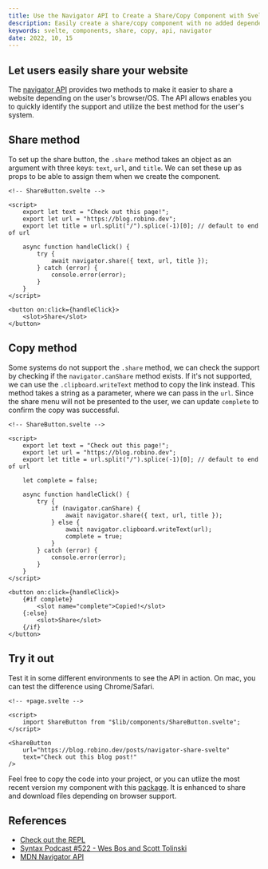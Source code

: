 ```yaml
---
title: Use the Navigator API to Create a Share/Copy Component with Svelte
description: Easily create a share/copy component with no added dependencies.
keywords: svelte, components, share, copy, api, navigator
date: 2022, 10, 15
---
```


## Let users easily share your website

The [navigator API](https://developer.mozilla.org/en-US/docs/Web/API/Navigator/share) provides two methods to make it easier to share a website depending on the user's browser/OS. The API allows enables you to quickly identify the support and utilize the best method for the user's system.

## Share method

To set up the share button, the `.share` method takes an object as an argument with three keys: `text`, `url`, and `title`. We can set these up as props to be able to assign them when we create the component.

```svelte
<!-- ShareButton.svelte -->

<script>
	export let text = "Check out this page!";
	export let url = "https://blog.robino.dev";
	export let title = url.split("/").splice(-1)[0]; // default to end of url

	async function handleClick() {
		try {
			await navigator.share({ text, url, title });
		} catch (error) {
			console.error(error);
		}
	}
</script>

<button on:click={handleClick}>
	<slot>Share</slot>
</button>
```

## Copy method

Some systems do not support the `.share` method, we can check the support by checking if the `navigator.canShare` method exists. If it's not supported, we can use the `.clipboard.writeText` method to copy the link instead. This method takes a string as a parameter, where we can pass in the `url`. Since the share menu will not be presented to the user, we can update `complete` to confirm the copy was successful.

```svelte
<!-- ShareButton.svelte -->

<script>
	export let text = "Check out this page!";
	export let url = "https://blog.robino.dev";
	export let title = url.split("/").splice(-1)[0]; // default to end of url

	let complete = false;

	async function handleClick() {
		try {
			if (navigator.canShare) {
				await navigator.share({ text, url, title });
			} else {
				await navigator.clipboard.writeText(url);
				complete = true;
			}
		} catch (error) {
			console.error(error);
		}
	}
</script>

<button on:click={handleClick}>
	{#if complete}
		<slot name="complete">Copied!</slot>
	{:else}
		<slot>Share</slot>
	{/if}
</button>
```

## Try it out

Test it in some different environments to see the API in action. On mac, you can test the difference using Chrome/Safari.

```svelte
<!-- +page.svelte -->

<script>
	import ShareButton from "$lib/components/ShareButton.svelte";
</script>

<ShareButton
	url="https://blog.robino.dev/posts/navigator-share-svelte"
	text="Check out this blog post!"
/>
```

Feel free to copy the code into your project, or you can utlize the most recent version my component with this [package](https://github.com/rossrobino/drab). It is enhanced to share and download files depending on browser support.

## References

- [Check out the REPL](https://svelte.dev/repl/ef8dd271735d440cb6c65936ccecfa9d?version=3.51.0)
- [Syntax Podcast #522 - Wes Bos and Scott Tolinski](https://syntax.fm/show/522/use-the-platform)
- [MDN Navigator API](https://developer.mozilla.org/en-US/docs/Web/API/Navigator/share)
